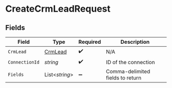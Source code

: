 # CreateCrmLeadRequest


## Fields

| Field                                         | Type                                          | Required                                      | Description                                   |
| --------------------------------------------- | --------------------------------------------- | --------------------------------------------- | --------------------------------------------- |
| `CrmLead`                                     | [CrmLead](../../Models/Components/CrmLead.md) | :heavy_check_mark:                            | N/A                                           |
| `ConnectionId`                                | *string*                                      | :heavy_check_mark:                            | ID of the connection                          |
| `Fields`                                      | List<*string*>                                | :heavy_minus_sign:                            | Comma-delimited fields to return              |